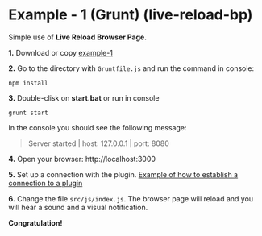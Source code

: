 
# Example - 1 (Grunt) (live-reload-bp)

Simple use of **Live Reload Browser Page**.

**1.** Download or copy [example-1](https://github.com/Yuriy-Svetlov/live-reload-bp/tree/main/documentation/examples/grunt/1)

**2.** Go to the directory with `Gruntfile.js` and run the command in console: 

```shell
npm install
```

**3.** Double-clisk on **start.bat** or run in console 

```shell
grunt start
```
In the console you should see the following message:

> Server started | host: 127.0.0.1 | port: 8080

**4.** 
Open your browser: http://localhost:3000

**5.** Set up a connection with the plugin. [Example of how to establish a connection to a plugin](https://github.com/Yuriy-Svetlov/live-reload-bp/tree/main/documentation/examples/%D1%81onnect_to_server)

**6.** Change the file `src/js/index.js`. The browser page will reload and you will hear a sound and a visual notification.

**Congratulation!**
